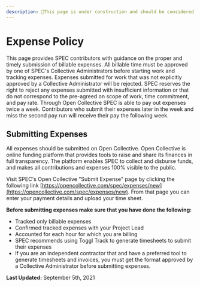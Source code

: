```yaml
---
description: 🚧This page is under construction and should be considered incomplete. 🚧
---
```


# Expense Policy

This page provides SPEC contributors with guidance on the proper and timely submission of billable expenses. All billable time must be approved by one of SPEC's Collective Administrators before starting work and tracking expenses. Expenses submitted for work that was not explicitly approved by a Collective Administrator will be rejected. SPEC reserves the right to reject any expenses submitted with insufficient information or that do not correspond to the pre-agreed on scope of work, time commitment, and pay rate. Through Open Collective SPEC is able to pay out expenses twice a week. Contributors who submit their expenses later in the week and miss the second pay run will receive their pay the following week.

## Submitting Expenses

All expenses should be submitted on Open Collective. Open Collective is online funding platform that provides tools to raise and share its finances in full transparency. The platform enables SPEC to collect and disburse funds, and makes all contributions and expenses 100% visible to the public.&#x20;

Visit SPEC's Open Collective "Submit Expense" page by clicking the following link [https://opencollective.com/spec/expenses/new](https://opencollective.com/spec/expenses/new). From that page you can enter your payment details and upload your time sheet.

**Before submitting expenses make sure that you have done the following:**

* Tracked only billable expenses
* Confirmed tracked expenses with your Project Lead
* Accounted for each hour for which you are billing
* SPEC recommends using Toggl Track to generate timesheets to submit their expenses
* If you are an independent contractor that and have a preferred tool to generate timesheets and invoices, you must get the format approved by a Collective Administrator before submitting expenses.

**Last Updated:** September 5th, 2021
